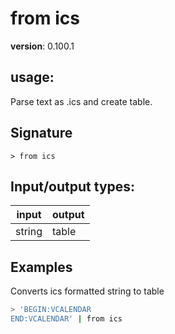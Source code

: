 # from ics

**version**: 0.100.1

## **usage**:

Parse text as .ics and create table.

## Signature

`> from ics `

## Input/output types:

| input  | output |
| ------ | ------ |
| string | table  |

## Examples

Converts ics formatted string to table

```bash
> 'BEGIN:VCALENDAR
END:VCALENDAR' | from ics
```
